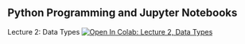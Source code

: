 ## Python Programming and Jupyter Notebooks

Lecture 2: Data Types [![Open In Colab: Lecture 2, Data Types](https://colab.research.google.com/assets/colab-badge.svg)](https://colab.research.google.com/github/jbkinney/24e_urp/blob/main/lecture_2/2_datatypes.ipynb)

